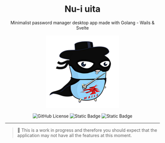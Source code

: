 <div align="center">

# Nu-i uita

<p style="margin-bottom: 16px;">
    Minimalist password manager desktop app made with Golang - Wails & Svelte
</p>

<img src="doc/zorro.png" width="47%">

<br />

![GitHub License](https://img.shields.io/github/license/emarifer/Nu-i-uita) ![Static Badge](https://img.shields.io/badge/Go-%3E=1.20-blue) ![Static Badge](https://img.shields.io/badge/Node-%3E=15-SpringGreen)

</div>

<hr />

> 🚧 This is a work in progress and therefore you should expect that the
> application may not have all the features at this moment.
